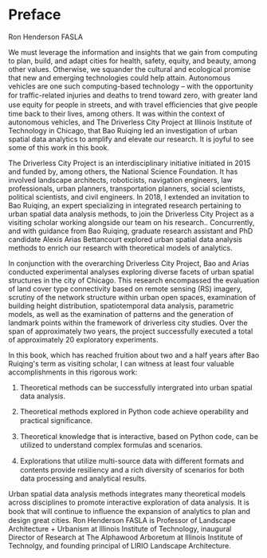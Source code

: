 # Preface

Ron Henderson FASLA

We must leverage the information and insights that we gain from computing to plan, build, and adapt cities for health, safety, equity, and beauty, among other values. Otherwise, we squander the cultural and ecological promise that new and emerging technologies could help attain. Autonomous vehicles are one such computing-based technology – with the opportunity for traﬃc-related injuries and deaths to trend toward zero, with greater land use equity for people in streets, and with travel eﬃciencies that give people time back to their lives, among others. It was within the context of autonomous vehicles, and The Driverless City Project at Illinois Institute of Technology in Chicago, that Bao Ruiqing led an investigation of urban spatial data analytics to amplify and elevate our research. It is joyful to see some of this work in this book.

The Driverless City Project is an interdisciplinary initiative initiated in 2015 and funded by, among others, the National Science Foundation. It has involved landscape architects, roboticists, navigation engineers, law professionals, urban planners, transportation planners, social scientists, political scientists, and civil engineers. In 2018, I extended an invitation to Bao Ruiqing, an expert specializing in integrated research pertaining to urban spatial data analysis methods, to join the Driverless City Project as a visiting scholar working alongside our team on his research.. Concurrently, and with guidance from Bao Ruiqing, graduate research assistant and PhD candidate Alexis Arias Bettancourt explored urban spatial data analysis methods to enrich our research with theoretical models of analytics. 

In conjunction with the overarching Driverless City Project, Bao and Arias conducted experimental analyses exploring diverse facets of urban spatial structures in the city of Chicago. This research encompassed the evaluation of land cover type connectivity based on remote sensing (RS) imagery, scrutiny of the network structure within urban open spaces, examination of building height distribution, spatiotemporal data analysis, parametric models, as well as the examination of patterns and the generation of landmark points within the framework of driverless city studies. Over the span of approximately two years, the project successfully executed a total of approximately 20 exploratory experiments.


In this book, which has reached fruition about two and a half years after Bao Ruiqing's term as visiting scholar, I can witness at least four valuable accomplishments in this rigorous work:

1) Theoretical methods can be successfully intergrated into urban spatial data analysis.

2) Theoretical methods explored in Python code achieve operability and practical signiﬁcance.

3) Theoretical knowledge that is interactive, based on Python code, can be utilized to understand complex formulas and scenarios.

4) Explorations that utilize multi-source data with diﬀerent formats and contents provide resiliency and a rich diversity of scenarios for both data processing and analytical results. 

Urban spatial data analysis methods integrates many theoretical models across disciplines to promote interactive exploration of data analysis. It is book that will continue to inﬂuence the expansion of analytics to plan and design great cities. Ron Henderson FASLA is Professor of Landscape Architecture + Urbanism at Illinois Institute of Technology, inaugural Director of Research at The Alphawood Arboretum at Illinois Institute of Technolgy, and founding principal of LIRIO Landscape Architecture.
